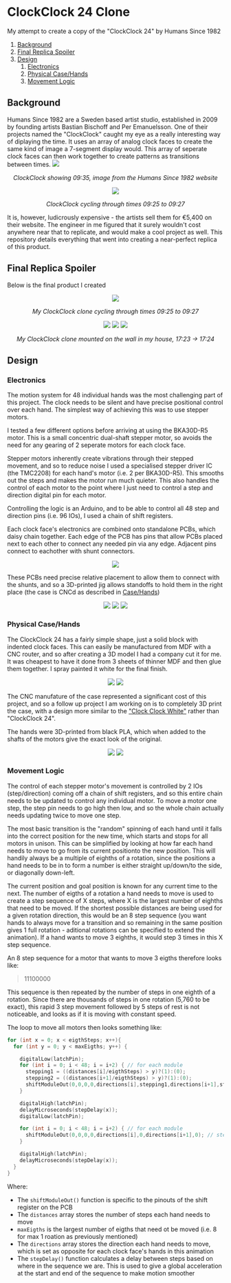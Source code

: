 # ClockClock 24 Clone
My attempt to create a copy of the "ClockClock 24" by Humans Since 1982

1. [Background](#background)
1. [Final Replica Spoiler](#final-replica-spoiler)
1. [Design](#design)
	1. [Electronics](#electronics)
	1. [Physical Case/Hands](#physical-casehands)
	1. [Movement Logic](#movement-logic)

## Background
Humans Since 1982 are a Sweden based artist studio, established in 2009 by founding artists Bastian Bischoff and Per Emanuelsson. One of their projects named the "ClockClock" caught my eye as a really interesting way of diplaying the time. It uses an array of analog clock faces to create the same kind of image a 7-segment display would. This array of seperate clock faces can then work together to create patterns as transitions between times.
![](images/Humans_Since_1982_clockclockfront.png)
<p align="center"><em>
	ClockClock showing 09:35, image from the Humans Since 1982 website
</em></p>

<p align="center">
  <img src="images/Humans_Since_1982_ClockClock24_video.gif"/>
</p>
<p align="center"><em>
	ClockClock cycling through times 09:25 to 09:27
</em></p>

It is, however, ludicrously expensive - the artists sell them for €5,400 on their website. The engineer in me figured that it surely wouldn't cost anywhere near that to replicate, and would make a cool project as well. This repository details everything that went into creating a near-perfect replica of this product.


## Final Replica Spoiler
Below is the final product I created

<p align="center">
  <img src="images/Clone_video.gif"/>
</p>
<p align="center"><em>
	My ClockClock clone cycling through times 09:25 to 09:27
</em></p>

<p align="center">
  <img src="images/clone_1723.jpg"/>
  <img src="images/clone_transition.jpg"/>
  <img src="images/clone_1724.jpg"/>
</p>
<p align="center"><em>
	My ClockClock clone mounted on the wall in my house, 17:23 -> 17:24
</em></p>

## Design

### Electronics

The motion system for 48 individual hands was the most challenging part of this project. The clock needs to be silent and have precise positional control over each hand. The simplest way of achieving this was to use stepper motors. 

I tested a few different options before arriving at using the BKA30D-R5 motor. This is a small concentric dual-shaft stepper motor, so avoids the need for any gearing of 2 seperate motors for each clock face. 

Stepper motors inherently create vibrations through their stepped movement, and so to reduce noise I used a specialised stepper driver IC (the TMC2208) for each hand's motor (i.e. 2 per BKA30D-R5). This smooths out the steps and makes the motor run much quieter. This also handles the control of each motor to the point where I just need to control a step and direction digital pin for each motor. 

Controlling the logic is an Arduino, and to be able to control all 48 step and direction pins (i.e. 96 IOs), I used a chain of shift registers. 

Each clock face's electronics are combined onto standalone PCBs, which daisy chain together. Each edge of the PCB has pins that allow PCBs placed next to each other to connect any needed pin via any edge. Adjacent pins connect to eachother with shunt connectors.

<p align="center">
  <img src="images/pcb_easyeda.png"/>
</p>

These PCBs need precise relative placement to allow them to connect with the shunts, and so a 3D-printed jig allows standoffs to hold them in the right place (the case is CNCd as described in [Case/Hands](#physical-casehands))

<p align="center">
  <img src="images/pcb_link.png"/>
  <img src="images/pcb_link_jig.png"/>
  <img src="images/pcb_array.png"/>
</p>

### Physical Case/Hands

The ClockClock 24 has a fairly simple shape, just a solid block with indented clock faces. This can easily be manufactured from MDF with a CNC router, and so after creating a 3D model I had a company cut it for me. It was cheapest to have it done from 3 sheets of thinner MDF and then glue them together. I spray painted it white for the final finish.

<p align="center">
  <img src="images/case_glue.png"/>
  <img src="images/case_unpainted.png"/>
</p>

The CNC manufature of the case represented a significant cost of this project, and so a follow up project I am working on is to completely 3D print the case, with a design more similar to the ["Clock Clock White"](https://www.humanssince1982.com/the-clock-clock-white) rather than "ClockClock 24".

The hands were 3D-printed from black PLA, which when added to the shafts of the motors give the exact look of the original.

<p align="center">
  <img src="images/hands_print.png"/>
  <img src="images/case_hands.png"/>
</p>



### Movement Logic

The control of each stepper motor's movement is controlled by 2 IOs (step/direction) coming off a chain of shift registers, and so this entire chain needs to be updated to control any individual motor. To move a motor one step, the step pin needs to go high then low, and so the whole chain actually needs updating twice to move one step. 

The most basic transition is the "random" spinning of each hand until it falls into the correct position for the new time, which starts and stops for all motors in unison. This can be simplified by looking at how far each hand needs to move to go from its current positionto the new position. This will handily always be a multiple of eighths of a rotation, since the positions a hand needs to be in to form a number is either straight up/down/to the side, or diagonally down-left. 

The current position and goal position is known for any current time to the next. The number of eigths of a rotation a hand needs to move is used to create a step sequence of X steps, where X is the largest number of eighths that need to be moved. If the shortest possible distances are being used for a given rotation direction, this would be an 8 step sequence (you want hands to always move for a transition and so remaining in the same position gives 1 full rotation - aditional rotations can be specified to extend the animation). If a hand wants to move 3 eighths, it would step 3 times in this X step sequence. 

An 8 step sequence for a motor that wants to move 3 eigths therefore looks like:
> 11100000

This sequence is then repeated by the number of steps in one eighth of a rotation. Since there are thousands of steps in one rotation (5,760 to be exact), this rapid 3 step movement followed by 5 steps of rest is not noticeable, and looks as if it is moving with constant speed.

The loop to move all motors then looks something like:

```c  
for (int x = 0; x < eigthSteps; x++){
  for (int y = 0; y < maxEigths; y++) {

    digitalLow(latchPin);
    for (int i = 0; i < 48; i = i+2) { // for each module
      stepping1 = ((distances[i]/eigthSteps) > y)?(1):(0);
      stepping2 = ((distances[i+1]/eigthSteps) > y)?(1):(0);
      shiftModuleOut(0,0,0,0,directions[i],stepping1,directions[i+1],stepping2); // step highs needed
    }

    digitalHigh(latchPin);
    delayMicroseconds(stepDelay(x));
    digitalLow(latchPin);

    for (int i = 0; i < 48; i = i+2) { // for each module
      shiftModuleOut(0,0,0,0,directions[i],0,directions[i+1],0); // step all low
    }

    digitalHigh(latchPin);
    delayMicroseconds(stepDelay(x));
  }
}
```
  Where:
  - The `shiftModuleOut()` function is specific to the pinouts of the shift register on the PCB
  - The `distances` array stores the number of steps each hand needs to move
  - `maxEigths` is the largest number of eigths that need ot be moved (i.e. 8 for max 1 roation as previously mentioned)
  - The `directions` array stores the direction each hand needs to move, which is set as opposite for each clock face's hands in this animation
  - The `stepDelay()` function calculates a delay between steps based on where in the sequence we are. This is used to give a global acceleration at the start and end of the sequence to make motion smoother

